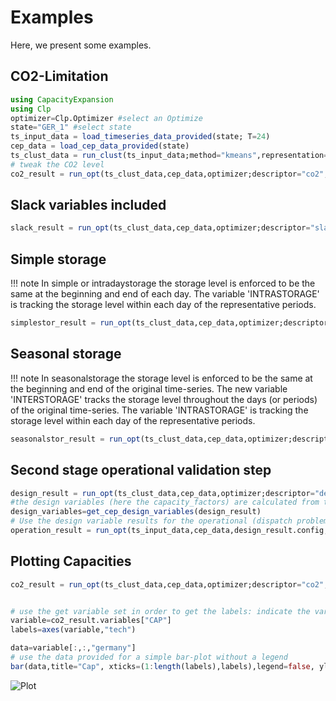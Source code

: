 Examples
=========
Here, we present some examples.

## CO2-Limitation
```julia
using CapacityExpansion
using Clp
optimizer=Clp.Optimizer #select an Optimize
state="GER_1" #select state
ts_input_data = load_timeseries_data_provided(state; T=24)
cep_data = load_cep_data_provided(state)
ts_clust_data = run_clust(ts_input_data;method="kmeans",representation="centroid",n_init=5,n_clust=5).clust_data
# tweak the CO2 level
co2_result = run_opt(ts_clust_data,cep_data,optimizer;descriptor="co2",limit_emission=Dict{String,Number}("CO2/electricity"=>50))
```
## Slack variables included
```julia
slack_result = run_opt(ts_clust_data,cep_data,optimizer;descriptor="slack",lost_load_cost=Dict{String,Number}("electricity"=>1e6), lost_emission_cost=Dict{String,Number}("CO2"=>700))
```
## Simple storage
!!! note
    In simple or intradaystorage the storage level is enforced to be the same at the beginning and end of each day. The variable 'INTRASTORAGE' is tracking the storage level within each day of the representative periods.
```julia
simplestor_result = run_opt(ts_clust_data,cep_data,optimizer;descriptor="simple storage",storage="simple",conversion=true)
```
## Seasonal storage
!!! note
    In seasonalstorage the storage level is enforced to be the same at the beginning and end of the original time-series. The new variable 'INTERSTORAGE' tracks the storage level throughout the days (or periods) of the original time-series. The variable 'INTRASTORAGE' is tracking the storage level within each day of the representative periods.
```julia
seasonalstor_result = run_opt(ts_clust_data,cep_data,optimizer;descriptor="seasonal storage",storage="seasonal",conversion=true))
```
## Second stage operational validation step
```julia
design_result = run_opt(ts_clust_data,cep_data,optimizer;descriptor="design&operation", limit_emission=Dict{String,Number}("CO2/electricity"=>50))
#the design variables (here the capacity_factors) are calculated from the first optimization
design_variables=get_cep_design_variables(design_result)
# Use the design variable results for the operational (dispatch problem) run
operation_result = run_opt(ts_input_data,cep_data,design_result.config,design_variables,optimizer;lost_load_cost=Dict{String,Number}("electricity"=>1e6), lost_emission_cost=Dict{String,Number}("CO2"=>700))
```
## Plotting Capacities
```julia
co2_result = run_opt(ts_clust_data,cep_data,optimizer;descriptor="co2",limit_emission=Dict{String,Number}("CO2/electricity"=>500)) #hide


# use the get variable set in order to get the labels: indicate the variable as "CAP" and the set-number as 1 to receive those set values
variable=co2_result.variables["CAP"]
labels=axes(variable,"tech")

data=variable[:,:,"germany"]
# use the data provided for a simple bar-plot without a legend
bar(data,title="Cap", xticks=(1:length(labels),labels),legend=false, ylabel="Capacity [MW]", xlabel="technologies", color="orange")
```
![Plot](assets/opt_cep_cap_plot.svg)

